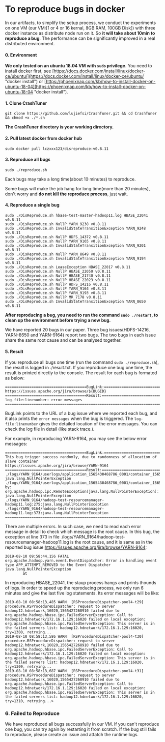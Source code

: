 # To reproduce bugs in docker

In our artifacts, to simplify the setup process, we conduct the experiments on one VM (our VM:[1 or 4 or 16 kernal, 8GB RAM, 100GB Disk]) with three docker instance as distribute node run on it. So **it will take about 10min to reproduce a bug**.  The performance can be significantly improved in a real distributed environment.  
#### 0. Environment
**We only tested on an ubuntu 18.04 VM with `sudo` privilege.**
You need to install docker first, see [https://docs.docker.com/install/linux/docker-ce/ubuntu/](https://docs.docker.com/install/linux/docker-ce/ubuntu/ "docker install") or [https://phoenixnap.com/kb/how-to-install-docker-on-ubuntu-18-04](https://phoenixnap.com/kb/how-to-install-docker-on-ubuntu-18-04 "docker install").


#### 1. Clone CrashTuner
`git clone https://github.com/lujiefsi/CrashTuner.git && cd CrashTuner && chmod +x ./*.sh`

**The CrashTuner directory is your working directory.**
#### 2. Pull latest docker from docker hub
`sudo docker pull lczxxx123/disreproduce:v0.8.11 `
#### 3. Reproduce all bugs 
`sudo ./reproduce.sh`

Each bugs may take a long time(about 10 minutes) to reproduce.

Some bugs will make the job hang for long time(more than 20 minutes), don't worry and **do not kill the reproduce process**, just wait.
#### 4. Reproduce a single bug

	sudo ./DisReproduce.sh hbase-test-master-hadoop11.log HBASE_22041 v0.8.11
	sudo ./DisReproduce.sh NullP YARN_9238 v0.8.11
	sudo ./DisReproduce.sh InvalidStateTransitionException YARN_9248 v0.8.11
	sudo ./DisReproduce.sh NullP HDFS_14372 v0.8.11
	sudo ./DisReproduce.sh NullP YARN_9165 v0.8.11
	sudo ./DisReproduce.sh InvalidStateTransitionException YARN_9201 v0.8.11
	sudo ./DisReproduce.sh NullP YARN_8649 v0.8.11
	sudo ./DisReproduce.sh InvalidStateTransitionException YARN_9194 v0.8.11
	sudo ./DisReproduce.sh LeaseException HBASE_22017 v0.8.11
	sudo ./DisReproduce.sh NullP HBASE_22050 v0.8.11
	sudo ./DisReproduce.sh NullP HBASE_21740 v0.8.11
	sudo ./DisReproduce.sh NullP HBASE_22023 v0.8.11
	sudo ./DisReproduce.sh NullP HDFS_14216 v0.8.11
	sudo ./DisReproduce.sh NullP YARN_9164 v0.8.11
	sudo ./DisReproduce.sh NullP YARN_9193 v0.8.11
	sudo ./DisReproduce.sh NullP MR_7178 v0.8.11
	sudo ./DisReproduce.sh InvalidStateTransitionException YARN_8650 v0.8.11

**After reproducing a bug, you need to run the command `sudo ./restart`, to clean up the environment before trying a new bug.**

We have reported 20 bugs in our paper. Three bug issues(HDFS-14216, YARN-8650 and YARN-9164) report two bugs. The two bugs in each issue share the same root cause and can be analysed together.

#### 5. Result
If you reproduce all bugs one time (run the command `sudo ./reproduce.sh`), the result is logged in ./result.txt.
If you reproduce one bug one time, the result is printed directly to the console.
The result for each bug is formated as below:

    =====================================BugLink:==========================================
    https://issues.apache.org/jira/browse/${BUGID}
    =====================================Result:===========================================
    log-file:linenumber: error messages
    =======================================================================================
	

BugLink points to the URL of a bug issue where we reported each bug, and it also prints the `error messages` when the bug is triggered. The `log-file:linenumber` gives the detailed location of the error messages. You can check the log file in detail (like stack trace.).

For example, in reproducing YARN-9164, you may see the below error messages:
```
=====================================BugLink:==========================================
This bug trigger success randomly, due to randomness of allocation of slave container
https://issues.apache.org/jira/browse/YARN-9164
=====================================Result:==========================================
./logs/YARN_9164/userlogs/application_1565430468786_0001/container_1565430468786_0001_01_000001/syslog:108:java.lang.NullPointerException: java.lang.NullPointerException
./logs/YARN_9164/userlogs/application_1565430468786_0001/container_1565430468786_0001_01_000001/syslog:150:Caused by: org.apache.hadoop.ipc.RemoteException(java.lang.NullPointerException): java.lang.NullPointerException
./logs/YARN_9164/hadoop-test-resourcemanager-hadoop11.log:275:java.lang.NullPointerException
./logs/YARN_9164/hadoop-test-resourcemanager-hadoop11.log:373:java.lang.NullPointerException
======================================================================================
```
There are multiple errors. In such case, we need to read each error message in detail to check which message is the root cause. In this bug, the exception at line 373 in file ./logs/YARN_9164/hadoop-test-resourcemanager-hadoop11.log is the root cause, and it is same as in the reported bug issue https://issues.apache.org/jira/browse/YARN-9164:
```
2019-08-10 09:58:44,156 FATAL org.apache.hadoop.yarn.event.EventDispatcher: Error in handling event type APP_ATTEMPT_REMOVED to the Event Dispatcher
java.lang.NullPointerException
        at 
```


In reproducing HBASE_22041, the staup process hangs and prints thounds of logs. In order to speed up the reproducing process, we only run 6 minutes and give the last five log statements. Its error messages will be like:
```
2019-08-10 08:58:13,485 WARN  [RSProcedureDispatcher-pool4-t29] procedure.RSProcedureDispatcher: request to server hadoop12.hdnetwork,16020,1565427268910 failed due to org.apache.hadoop.hbase.ipc.FailedServerException: Call to hadoop12.hdnetwork/172.16.1.129:16020 failed on local exception: org.apache.hadoop.hbase.ipc.FailedServerException: This server is in the failed servers list: hadoop12.hdnetwork/172.16.1.129:16020, try=1308, retrying...
2019-08-10 08:58:13,586 WARN  [RSProcedureDispatcher-pool4-t30] procedure.RSProcedureDispatcher: request to server hadoop12.hdnetwork,16020,1565427268910 failed due to org.apache.hadoop.hbase.ipc.FailedServerException: Call to hadoop12.hdnetwork/172.16.1.129:16020 failed on local exception: org.apache.hadoop.hbase.ipc.FailedServerException: This server is in the failed servers list: hadoop12.hdnetwork/172.16.1.129:16020, try=1309, retrying...
2019-08-10 08:58:13,687 WARN  [RSProcedureDispatcher-pool4-t31] procedure.RSProcedureDispatcher: request to server hadoop12.hdnetwork,16020,1565427268910 failed due to org.apache.hadoop.hbase.ipc.FailedServerException: Call to hadoop12.hdnetwork/172.16.1.129:16020 failed on local exception: org.apache.hadoop.hbase.ipc.FailedServerException: This server is in the failed servers list: hadoop12.hdnetwork/172.16.1.129:16020, try=1310, retrying...>
```

### 6. Failed to Reproduce
We have reproduced all bugs successfully in our VM. If you can't reproduce one bug, you can try again by restarting it from scratch. If the bug still fails to reproduce, please create an issue and attatch the runtime logs. 

